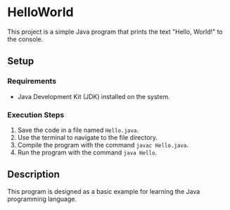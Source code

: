 # HelloWorld
This project is a simple Java program that prints the text "Hello, World!" to the console.

## Setup
### Requirements
- Java Development Kit (JDK) installed on the system.

### Execution Steps
1. Save the code in a file named `Hello.java`.
2. Use the terminal to navigate to the file directory.
3. Compile the program with the command `javac Hello.java`.
4. Run the program with the command `java Hello`.

## Description
This program is designed as a basic example for learning the Java programming language.
